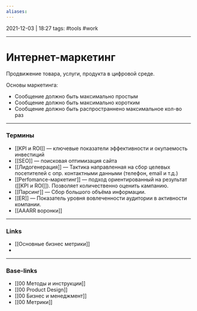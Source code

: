```yaml
---
aliases:
---
```

2021-12-03 | 18:27
tags: #tools #work 
___

# Интернет-маркетинг

Продвижение товара, услуги, продукта в цифровой среде.

Основы маркетинга:
- Сообщение должно быть максимально простым
- Сообщение должно быть максимально коротким
- Сообщение должно быть распространнено максимальное кол-во раз

---

### Термины
- [[KPI и ROI]] — ключевые показатели эффективности и окупаемость инвестиций
- [[SEO]] — поисковая оптимизация сайта
- [[Лидогенерация]] — Тактика направленная на сбор целевых посетителей с опр. контактными данными (телефон, email и т.д.)
- [[Perfomance-маркетинг]] — подход ориентированный на результат ([[KPI и ROI]]). Позволяет количественно оценить кампанию.
- [[Парсинг]] — Сбор большого объёма информации.
- [[ER]] — Показатель уровня вовлеченности аудитории в активности компании.
- [[AAARR воронки]]




___
### Links
- [[Основные бизнес метрики]]
- 

___
### Base-links
- [[00 Методы и инструкции]]
- [[00 Product Design]]
- [[00 Бизнес и менеджмент]]
- [[00 Метрики]]

